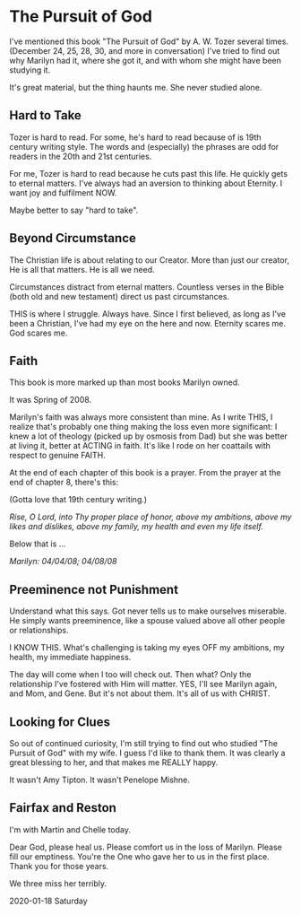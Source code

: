 # The Pursuit of God

I've mentioned this book "The Pursuit of God" by A. W. Tozer several times.
(December 24, 25, 28, 30, and more in conversation) I've tried to find out
why Marilyn had it, where she got it, and with whom she might have been
studying it.

It's great material, but the thing haunts me. She never studied alone.

## Hard to Take

Tozer is hard to read.
For some, he's hard to read because of is 19th century writing style.
The words and (especially) the phrases are odd for readers
in the 20th and 21st centuries.

For me, Tozer is hard to read because he cuts past this life.
He quickly gets to eternal matters. I've always had an aversion
to thinking about Eternity. I want joy and fulfilment NOW.

Maybe better to say "hard to take".

## Beyond Circumstance

The Christian life is about relating to our Creator.
More than just our creator, He is all that matters. He is all we need.

Circumstances distract from eternal matters.
Countless verses in the Bible (both old and new testament)
direct us past circumstances.

THIS is where I struggle. Always have.
Since I first believed, as long as I've been a Christian, I've had
my eye on the here and now. Eternity scares me. God scares me.

## Faith

This book is more marked up than most books Marilyn owned.

It was Spring of 2008.

Marilyn's faith was always more consistent than mine.
As I write THIS, I realize that's probably one thing making the loss
even more significant: I knew a lot of theology (picked up by osmosis
from Dad) but she was better at living it, better at ACTING in faith.
It's like I rode on her coattails with respect to genuine FAITH.

At the end of each chapter of this book is a prayer.
From the prayer at the end of chapter 8, there's this:

(Gotta love that 19th century writing.)

*Rise, O Lord, into Thy proper place of honor, above my ambitions,
above my likes and dislikes, above my family, my health and even
my life itself.*

Below that is ...

*Marilyn: 04/04/08; 04/08/08*

## Preeminence not Punishment

Understand what this says. Got never tells us to make ourselves miserable.
He simply wants preeminence, like a spouse valued above all other people
or relationships.

I KNOW THIS.
What's challenging is taking my eyes OFF my ambitions, my health,
my immediate happiness.

The day will come when I too will check out.
Then what? Only the relationship I've fostered with Him will matter.
YES, I'll see Marilyn again, and Mom, and Gene. But it's not about them.
It's all of us with CHRIST.

## Looking for Clues

So out of continued curiosity,
I'm still trying to find out who studied "The Pursuit of God"
with my wife. I guess I'd like to thank them. It was clearly a
great blessing to her, and that makes me REALLY happy.

It wasn't Amy Tipton. It wasn't Penelope Mishne.

## Fairfax and Reston

I'm with Martin and Chelle today.

Dear God, please heal us. Please comfort us in the loss of Marilyn.
Please fill our emptiness. You're the One who gave her to us in the
first place. Thank you for those years.

We three miss her terribly.

2020-01-18 Saturday


